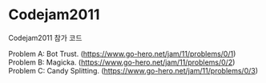 # Codejam2011
Codejam2011 참가 코드


Problem A: Bot Trust. (https://www.go-hero.net/jam/11/problems/0/1)
Problem B: Magicka. (https://www.go-hero.net/jam/11/problems/0/2)
Problem C: Candy Splitting. (https://www.go-hero.net/jam/11/problems/0/3)
